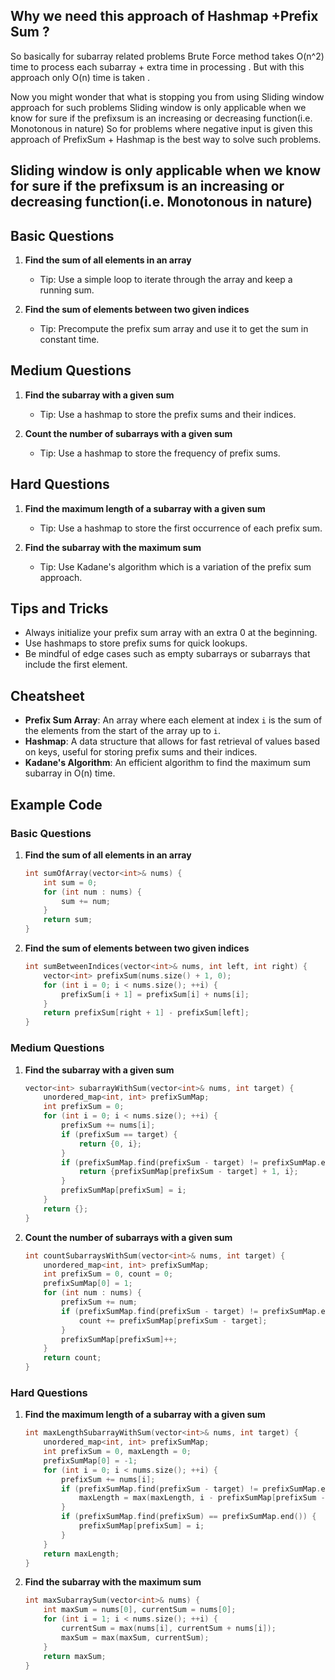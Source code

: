 ## Why we need this approach of Hashmap +Prefix Sum ?
So basically for subarray related problems Brute Force method takes O(n^2) time to process each subarray + extra time in processing .
But with this approach only O(n) time is taken .


Now you might wonder that what is stopping you from using Sliding window approach for such problems
Sliding window is only applicable when we know for sure if the prefixsum is an increasing or decreasing function(i.e. Monotonous in nature)
So for problems where negative input is given this approach of PrefixSum + Hashmap is the best way to solve such problems.

## Sliding window is only applicable when we know for sure if the prefixsum is an increasing or decreasing function(i.e. Monotonous in nature)

## Basic Questions

1. **Find the sum of all elements in an array**
    - Tip: Use a simple loop to iterate through the array and keep a running sum.

2. **Find the sum of elements between two given indices**
    - Tip: Precompute the prefix sum array and use it to get the sum in constant time.

## Medium Questions

1. **Find the subarray with a given sum**
    - Tip: Use a hashmap to store the prefix sums and their indices.

2. **Count the number of subarrays with a given sum**
    - Tip: Use a hashmap to store the frequency of prefix sums.

## Hard Questions

1. **Find the maximum length of a subarray with a given sum**
    - Tip: Use a hashmap to store the first occurrence of each prefix sum.

2. **Find the subarray with the maximum sum**
    - Tip: Use Kadane's algorithm which is a variation of the prefix sum approach.

## Tips and Tricks

- Always initialize your prefix sum array with an extra 0 at the beginning.
- Use hashmaps to store prefix sums for quick lookups.
- Be mindful of edge cases such as empty subarrays or subarrays that include the first element.

## Cheatsheet

- **Prefix Sum Array**: An array where each element at index `i` is the sum of the elements from the start of the array up to `i`.
- **Hashmap**: A data structure that allows for fast retrieval of values based on keys, useful for storing prefix sums and their indices.
- **Kadane's Algorithm**: An efficient algorithm to find the maximum sum subarray in O(n) time.
## Example Code

### Basic Questions

1. **Find the sum of all elements in an array**
    ```cpp
    int sumOfArray(vector<int>& nums) {
        int sum = 0;
        for (int num : nums) {
            sum += num;
        }
        return sum;
    }
    ```

2. **Find the sum of elements between two given indices**
    ```cpp
    int sumBetweenIndices(vector<int>& nums, int left, int right) {
        vector<int> prefixSum(nums.size() + 1, 0);
        for (int i = 0; i < nums.size(); ++i) {
            prefixSum[i + 1] = prefixSum[i] + nums[i];
        }
        return prefixSum[right + 1] - prefixSum[left];
    }
    ```

### Medium Questions

1. **Find the subarray with a given sum**
    ```cpp
    vector<int> subarrayWithSum(vector<int>& nums, int target) {
        unordered_map<int, int> prefixSumMap;
        int prefixSum = 0;
        for (int i = 0; i < nums.size(); ++i) {
            prefixSum += nums[i];
            if (prefixSum == target) {
                return {0, i};
            }
            if (prefixSumMap.find(prefixSum - target) != prefixSumMap.end()) {
                return {prefixSumMap[prefixSum - target] + 1, i};
            }
            prefixSumMap[prefixSum] = i;
        }
        return {};
    }
    ```

2. **Count the number of subarrays with a given sum**
    ```cpp
    int countSubarraysWithSum(vector<int>& nums, int target) {
        unordered_map<int, int> prefixSumMap;
        int prefixSum = 0, count = 0;
        prefixSumMap[0] = 1;
        for (int num : nums) {
            prefixSum += num;
            if (prefixSumMap.find(prefixSum - target) != prefixSumMap.end()) {
                count += prefixSumMap[prefixSum - target];
            }
            prefixSumMap[prefixSum]++;
        }
        return count;
    }
    ```

### Hard Questions

1. **Find the maximum length of a subarray with a given sum**
    ```cpp
    int maxLengthSubarrayWithSum(vector<int>& nums, int target) {
        unordered_map<int, int> prefixSumMap;
        int prefixSum = 0, maxLength = 0;
        prefixSumMap[0] = -1;
        for (int i = 0; i < nums.size(); ++i) {
            prefixSum += nums[i];
            if (prefixSumMap.find(prefixSum - target) != prefixSumMap.end()) {
                maxLength = max(maxLength, i - prefixSumMap[prefixSum - target]);
            }
            if (prefixSumMap.find(prefixSum) == prefixSumMap.end()) {
                prefixSumMap[prefixSum] = i;
            }
        }
        return maxLength;
    }
    ```

2. **Find the subarray with the maximum sum**
    ```cpp
    int maxSubarraySum(vector<int>& nums) {
        int maxSum = nums[0], currentSum = nums[0];
        for (int i = 1; i < nums.size(); ++i) {
            currentSum = max(nums[i], currentSum + nums[i]);
            maxSum = max(maxSum, currentSum);
        }
        return maxSum;
    }
    ```